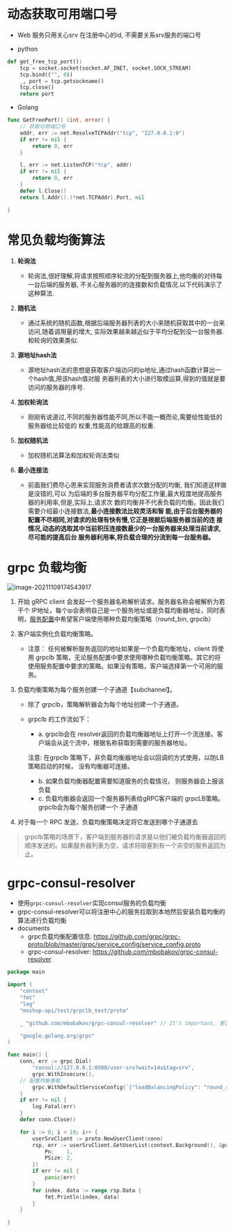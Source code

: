 # 动态获取可用端口号

- Web 服务只用关心srv 在注册中心的id, 不需要关系srv服务的端口号

- python

```python
def get_free_tcp_port():
    tcp = socket.socket(socket.AF_INET, socket.SOCK_STREAM)
    tcp.bind(("", 0))
    _, port = tcp.getsockname()
    tcp.close()
    return port
```



- Golang

```go
func GetFreePort() (int, error) {
	// 获取可用端口号
	addr, err := net.ResolveTCPAddr("tcp", "127.0.0.1:0")
	if err != nil {
		return 0, err
	}

	l, err := net.ListenTCP("tcp", addr)
	if err != nil {
		return 0, err
	}
	defer l.Close()
	return l.Addr().(*net.TCPAddr).Port, nil

}
```

# 常见负载均衡算法

1. **轮询法**
   - 轮询法,很好理解,将请求按照顺序轮流的分配到服务器上,他均衡的对待每一台后端的服务器,
     不关心服务器的的连接数和负载情况.以下代码演示了这种算法.
2. **随机法**
   - 通过系统的随机函数,根据后端服务器列表的大小来随机获取其中的一台来访问,随着调用量的增大,
     实际效果越来越近似于平均分配到没一台服务器.和轮询的效果类似.

3. **源地址hash法**
   - 源地址hash法的思想是获取客户端访问的ip地址,通过hash函数计算出一个hash值,用该hash值对服
     务器列表的大小进行取模运算,得到的值就是要访问的服务器的序号.

4. **加权轮询法**
   - 刚刚有说道过,不同的服务器性能不同,所以不能一概而论,需要给性能低的服务器给比较低的
     权重,性能高的给跟高的权重.

5. **加权随机法**
   - 加权随机法算法和加权轮询法类似

6. **最小连接法**
   - 前面我们费尽心思来实现服务消费者请求次数分配的均衡, 我们知道这样做是没错的,可以 为后端的多台服务器平均分配工作量,最大程度地提高服务器的利用率,但是,实际上,请求次 数的均衡并不代表负载的均衡。因此我们需要介绍最小连接数法,**最小连接数法比较灵活和智 能,由于后台服务器的配置不尽相同,对请求的处理有快有慢,它正是根据后端服务器当前的连 接情况,动态的选取其中当前积压连接数最少的一台服务器来处理当前请求,尽可能的提高后台 服务器利用率,将负载合理的分流到每一台服务器。**

# grpc 负载均衡

![image-20211109174543917](https://raw.githubusercontent.com/hellolib/pictures/main/Typora/pic-00-gitee/image-20211109174543917.png)

1. 开始 gRPC client 会发起一个服务器名称解析请求。服务器名称会被解析为若干个 IP地址，每个ip会表明自己是一个服务地址或是负载均衡器地址，同时表明，[服务配置](https://links.jianshu.com/go?to=https%3A%2F%2Fgithub.com%2Fgrpc%2Fgrpc%2Fblob%2Fmaster%2Fdoc%2Fservice_config.md)中希望客户端使用哪种负载均衡策略（round_bin, grpclb）
2. 客户端实例化负载均衡策略。
   - 注意： 任何被解析服务返回的地址如果是一个负载均衡地址，client 将使用 grpclb 策略，无论服务配置中要求使用哪种负载均衡策略。其它的将使用服务配置中要求的策略。如果没有策略，客户端选择第一个可用的服务。

3. 负载均衡策略为每个服务创建一个子通道【subchannel】。

   - 除了 grpclb，策略解析器会为每个地址创建一个子通道。

   - grpclb 的工作流如下：

     - a. grpclb会在 resolver返回的负载均衡器地址上打开一个流连接。客户端会从这个流中，根据名称获取到需要的服务器地址。

     注意: 在grpclb 策略下，非负载均衡器地址会以回调的方式使用，以防LB策略启动的时候， 没有均衡器可连接。

     - b. 如果负载均衡器配置需要知道服务的负载情况， 则服务器会上报该负载
     - c. 负载均衡器会返回一个服务器列表给gRPC客户端的 grpcLB策略。grpclb会为每个服务创建一个 子通道

4. 对于每一个 RPC 发送，负载均衡策略决定将它发送到哪个子通道去

> grpclb策略的场景下，客户端到服务器的请求是以他们被负载均衡器返回的顺序发送的。如果服务器列表为空，请求将阻塞到有一个非空的服务返回为止。

# grpc-consul-resolver

- 使用`grpc-consul-resolver`实现consul服务的负载均衡
- grpc-consul-resolver可以将注册中心的服务拉取到本地然后安装负载均衡的算法进行负载均衡
- documents
  - grpc负载均衡配置信息: https://github.com/grpc/grpc-proto/blob/master/grpc/service_config/service_config.proto
  - grpc-consul-resolver: https://github.com/mbobakov/grpc-consul-resolver

```go
package main

import (
	"context"
	"fmt"
	"log"
	"mxshop-api/test/grpclb_test/proto"

	_ "github.com/mbobakov/grpc-consul-resolver" // It's important, 里面有一个init方法会执行

	"google.golang.org/grpc"
)

func main() {
	conn, err := grpc.Dial(
		"consul://127.0.0.1:8500/user-srv?wait=14s&tag=srv",
		grpc.WithInsecure(),
    // 配置均衡策略
		grpc.WithDefaultServiceConfig(`{"loadBalancingPolicy": "round_robin"}`), 
	)
	if err != nil {
		log.Fatal(err)
	}
	defer conn.Close()

	for i := 0; i < 10; i++ {
		userSrvClient := proto.NewUserClient(conn)
		rsp, err := userSrvClient.GetUserList(context.Background(), &proto.PageInfo{
			Pn:    1, 
			PSize: 2,
		})
		if err != nil {
			panic(err)
		}
		for index, data := range rsp.Data {
			fmt.Println(index, data)
		}
	}

}

```

